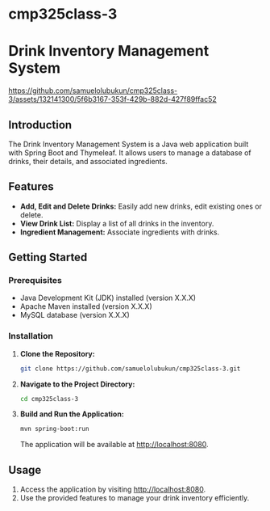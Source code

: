 # cmp325class-3


# Drink Inventory Management System


https://github.com/samuelolubukun/cmp325class-3/assets/132141300/5f6b3167-353f-429b-882d-427f89ffac52


## Introduction

The Drink Inventory Management System is a Java web application built with Spring Boot and Thymeleaf. It allows users to manage a database of drinks, their details, and associated ingredients.

## Features

- **Add, Edit and Delete Drinks:** Easily add new drinks, edit existing ones or delete.
- **View Drink List:** Display a list of all drinks in the inventory.
- **Ingredient Management:** Associate ingredients with drinks.



## Getting Started

### Prerequisites

- Java Development Kit (JDK) installed (version X.X.X)
- Apache Maven installed (version X.X.X)
- MySQL database (version X.X.X)

### Installation

1. **Clone the Repository:**

    ```bash
    git clone https://github.com/samuelolubukun/cmp325class-3.git
    ```

2. **Navigate to the Project Directory:**

    ```bash
    cd cmp325class-3
    ```

3. **Build and Run the Application:**

    ```bash
    mvn spring-boot:run
    ```

    The application will be available at [http://localhost:8080](http://localhost:8080).

## Usage

1. Access the application by visiting [http://localhost:8080](http://localhost:8080).
2. Use the provided features to manage your drink inventory efficiently.
